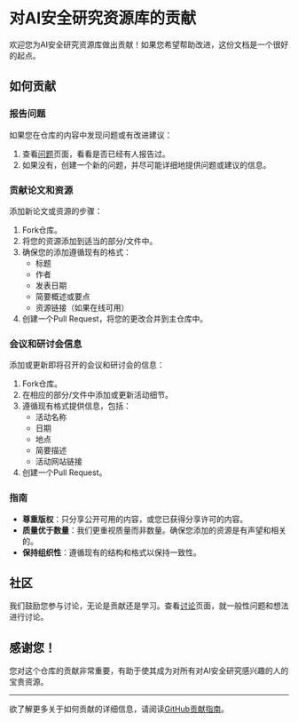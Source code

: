 # 对AI安全研究资源库的贡献

欢迎您为AI安全研究资源库做出贡献！如果您希望帮助改进，这份文档是一个很好的起点。

## 如何贡献

### 报告问题

如果您在仓库的内容中发现问题或有改进建议：
1. 查看[问题](https://github.com/your-repository/issues)页面，看看是否已经有人报告过。
2. 如果没有，创建一个新的问题，并尽可能详细地提供问题或建议的信息。

### 贡献论文和资源

添加新论文或资源的步骤：
1. Fork仓库。
2. 将您的资源添加到适当的部分/文件中。
3. 确保您的添加遵循现有的格式：
   - 标题
   - 作者
   - 发表日期
   - 简要概述或要点
   - 资源链接（如果在线可用）
4. 创建一个Pull Request，将您的更改合并到主仓库中。

### 会议和研讨会信息

添加或更新即将召开的会议和研讨会的信息：
1. Fork仓库。
2. 在相应的部分/文件中添加或更新活动细节。
3. 遵循现有格式提供信息，包括：
   - 活动名称
   - 日期
   - 地点
   - 简要描述
   - 活动网站链接
4. 创建一个Pull Request。

### 指南

- **尊重版权**：只分享公开可用的内容，或您已获得分享许可的内容。
- **质量优于数量**：我们更重视质量而非数量。确保您添加的资源是有声望和相关的。
- **保持组织性**：遵循现有的结构和格式以保持一致性。

## 社区

我们鼓励您参与讨论，无论是贡献还是学习。查看[讨论](https://github.com/your-repository/discussions)页面，就一般性问题和想法进行讨论。

## 感谢您！

您对这个仓库的贡献非常重要，有助于使其成为对所有对AI安全研究感兴趣的人的宝贵资源。

---

欲了解更多关于如何贡献的详细信息，请阅读[GitHub贡献指南](https://docs.github.com/en/github/collaborating-with-issues-and-pull-requests)。
